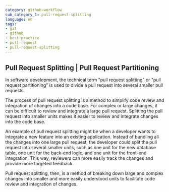 ```yaml
---
category: github-workflow
sub_category_1: pull-request-splitting
language: en
tags:
- git
- github
- best-practice
- pull-request
- pull-request-splitting
---
```


## Pull Request Splitting | Pull Request Partitioning

In software development, the technical term "pull request splitting" or "pull request partitioning" is used to divide a pull request into several smaller pull requests.

The process of pull request splitting is a method to simplify code review and integration of changes into a code base. For complex or large changes, it can be difficult to review and integrate a large pull request. Splitting the pull request into smaller units makes it easier to review and integrate changes into the code base.

An example of pull request splitting might be when a developer wants to integrate a new feature into an existing application. Instead of bundling all the changes into one large pull request, the developer could split the pull request into several smaller units, such as one unit for the new database table, one unit for the back-end logic, and one unit for the front-end integration. This way, reviewers can more easily track the changes and provide more targeted feedback.

Pull request splitting, then, is a method of breaking down large and complex changes into smaller and more easily understood units to facilitate code review and integration of changes.
